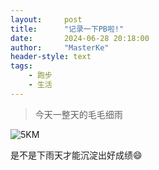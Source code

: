 ```yaml
---
layout:     post
title:      "记录一下PB啦!"
date:       2024-06-28 20:18:00
author:     "MasterKe"
header-style: text
tags:
    - 跑步
    - 生活
---
```


> 今天一整天的毛毛细雨

![5KM](https://cdn.jsdelivr.net/gh/MasterKeee/picture/c0ad259331620d79fd67911b9cbc146.jpg)

是不是下雨天才能沉淀出好成绩😄